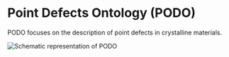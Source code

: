 # Point Defects Ontology (PODO)

PODO focuses on the description of point defects in crystalline materials.

![Schematic representation of PODO](https://github.com/Materials-Data-Science-and-Informatics/cmso-ontology/blob/main/images/PODO.jpg)
